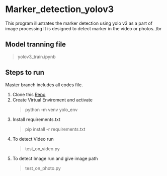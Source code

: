 # Marker_detection_yolov3
This program illustrates the marker detection using yolo v3 as a part of image processing 
It is designed to detect marker in the video or photos. /br
 ## Model tranning file
 > yolov3_train.ipynb
 ## Steps to run
Master branch includes all codes file. 
 1. Clone this [Repo](https://github.com/SandeepSubedi/Marker_detection_yolov3.git)
 2. Create Virtual Enviroment and activate
    >python -m venv yolo_env 
 3. Install requirements.txt
     >pip install -r requirements.txt 
 4. To detect Video run
    >test_on_video.py
 5. To detect Image run and give image path
    >test_on_photo.py
